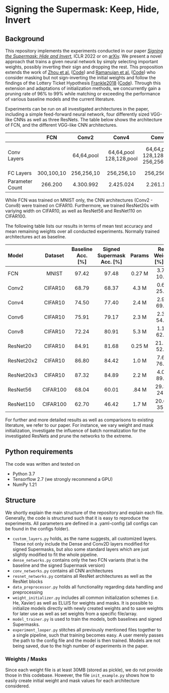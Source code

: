 # Signing the Supermask: Keep, Hide, Invert

## Background
This repository implements the experiments conducted in our paper [*Signing the Supermask: Hide and Invert*](https://openreview.net/forum?id=e0jtGTfPihs), ICLR 2022 or on [arXiv](https://arxiv.org/abs/2201.13361).
We present a novel approach that trains a given neural network by simply selecting important weights, possibly inverting their sign and dropping the rest.
This proposition extends the work of [Zhou et al.](https://arxiv.org/abs/1905.01067) ([Code](https://github.com/uber-research/deconstructing-lottery-tickets)) and [Ramanujan et al.](https://arxiv.org/abs/1911.13299) ([Code](https://github.com/allenai/hidden-networks)) who consider masking but not sign-inverting the initial weights and follow the findings of the Lottery Ticket Hypothesis [Frankle2018](https://arxiv.org/abs/1803.03635) ([Code](https://github.com/google-research/lottery-ticket-hypothesis)).
Through this extension and adaptations of initialization methods, we concurrently gain a pruning rate of 96% to 99% while matching or exceeding the performance of various baseline models and the current literature. 

Experiments can be run on all investigated architectures in the paper, including a simple feed-forward neural network, four differently sized VGG-like CNNs as well as three ResNets. The table below shows the architecture of FCN, and the different VGG-like CNN architectures.

|             | FCN | Conv2 | Conv4 | Conv6 | Conv8 |
|------------ | :-: | :---: | :---: | :---: | :---: |
| Conv <br/> Layers | | 64,64,pool | 64,64,pool <br/> 128,128,pool | 64,64,pool <br/> 128,128,pool <br/> 256,256,pool | 64,64,pool <br/> 128,128,pool <br/> 256,256,pool <br/> 512,512,pool |
| FC Layers | 300,100,10 | 256,256,10 | 256,256,10 | 256,256,10 | 256,256,10 |
| Parameter Count | 266.200 | 4.300.992 | 2.425.024 | 2.261.184 | 5.275.840 |

While FCN was trained on MNIST only, the CNN architectures (Conv2 - Conv8) were trained on CIFAR10.
Furthermore, we trained ResNet20s with variying width on CIFAR10, as well as ResNet56 and ResNet110 on CIFAR100. 

The following table lists our results in terms of mean test accuracy and mean remaining weights over all conducted experiments. 
Normally trained architectures act as baseline.

| Model         | Dataset   | Baseline Acc. \[%\] | Signed Supermask Acc. \[%\]   | Params    | Rem. Weights [%]/Tot |
| :------------ | :-------: | :-----------------: | :--------------------------:  | :-----:   | :------------------: |
| FCN           | MNIST     | 97.42               | 97.48                         | 0.27 M    | 3.77 / 10.1 K        |
| Conv2         | CIFAR10   | 68.79               | 68.37                         | 4.3 M     | 0.60 / 25.8 K        |
| Conv4         | CIFAR10   | 74.50               | 77.40                         | 2.4 M     | 2.91 / 69.8 K        | 
| Conv6         | CIFAR10   | 75.91               | 79.17                         | 2.3 M     | 2.36 / 54.3 K        | 
| Conv8         | CIFAR10   | 72.24               | 80.91                         | 5.3 M     | 1.17 / 62.0 K        |
| ResNet20      | CIFAR10   | 84.91               | 81.68                         | 0.25 M    | 21.13 / 52.8 K       | 
| ResNet20x2    | CIFAR10   | 86.80               | 84.42                         | 1.0 M     | 7.69 / 76.9 K        | 
| ResNet20x3    | CIFAR10   | 87.32               | 84.89                         | 2.2 M     | 4.06 / 89.3 K        | 
| ResNet56      | CIFAR100  | 68.04               | 60.01                         | .84 M     | 29.39 / 247 K        | 
| ResNet110     | CIFAR100  | 62.70               | 46.42                         | 1.7 M     | 20.64 / 351 K        | 


For further and more detailed results as well as comparisons to existing literature, we refer to our paper. For instance, we vary weight and mask initialization, investigate the influence of batch normalization for the investigated ResNets and prune the networks to the extreme.

## Python requirements

The code was written and tested on

- Python 3.7
- Tensorflow 2.7 (we strongly recommend a GPU)
- NumPy 1.21


## Structure

We shortly explain the main structure of the repository and explain each file. Generally, the code is structured such that it is easy to reproduce the experiments. All parameters are defined in a .yaml-config (all configs can be found in the configs folder).


- `custom_layers.py` holds, as the name suggests, all customized layers. These not only include the Dense and Conv2D layers modified for signed Supermasks, but also some standard layers which are just slightly modified to fit the whole pipeline.
- `dense_networks.py` contains only the two FCN variants (that is the baseline and the signed Supermask version)
- `conv_networks.py` contains all CNN architectures
- `resnet_networks.py` contains all ResNet architectures as well as the ResNet blocks
- `data_preprocessor.py` holds all functionality regarding data handling and preprocessing
- `weight_initializer.py` includes all common initialization schemes (i.e. He, Xavier) as well as ELU/S for weights and masks. It is possible to initialize models directly with newly created weights and to save weights for later use as well as set weights from a specific file/array.
- `model_trainer.py` is used to train the models, both baselines and signed Supermasks.
- `experiment_looper.py` stitches all previously mentioned files together to a single pipeline, such that training becomes easy. A user merely passes the path to the config file and the model is then trained. Models are not being saved, due to the high number of experiments in the paper.

### Weights / Masks

Since each weight file is at least 30MB (stored as pickle), we do not provide those in this codebase. However, the file `init_example.py` shows how to easily create initial weight and mask values for each architecture considered.


